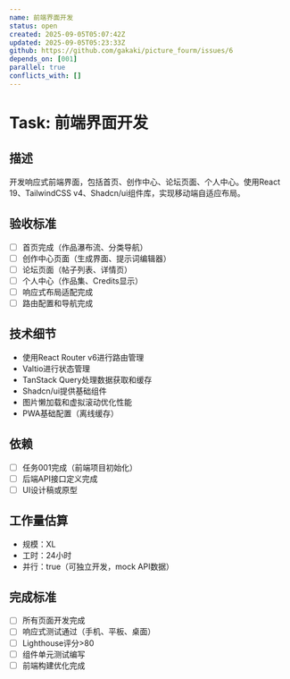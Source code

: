 ```yaml
---
name: 前端界面开发
status: open
created: 2025-09-05T05:07:42Z
updated: 2025-09-05T05:23:33Z
github: https://github.com/gakaki/picture_fourm/issues/6
depends_on: [001]
parallel: true
conflicts_with: []
---
```


# Task: 前端界面开发

## 描述
开发响应式前端界面，包括首页、创作中心、论坛页面、个人中心。使用React 19、TailwindCSS v4、Shadcn/ui组件库，实现移动端自适应布局。

## 验收标准
- [ ] 首页完成（作品瀑布流、分类导航）
- [ ] 创作中心页面（生成界面、提示词编辑器）
- [ ] 论坛页面（帖子列表、详情页）
- [ ] 个人中心（作品集、Credits显示）
- [ ] 响应式布局适配完成
- [ ] 路由配置和导航完成

## 技术细节
- 使用React Router v6进行路由管理
- Valtio进行状态管理
- TanStack Query处理数据获取和缓存
- Shadcn/ui提供基础组件
- 图片懒加载和虚拟滚动优化性能
- PWA基础配置（离线缓存）

## 依赖
- [ ] 任务001完成（前端项目初始化）
- [ ] 后端API接口定义完成
- [ ] UI设计稿或原型

## 工作量估算
- 规模：XL
- 工时：24小时
- 并行：true（可独立开发，mock API数据）

## 完成标准
- [ ] 所有页面开发完成
- [ ] 响应式测试通过（手机、平板、桌面）
- [ ] Lighthouse评分>80
- [ ] 组件单元测试编写
- [ ] 前端构建优化完成
